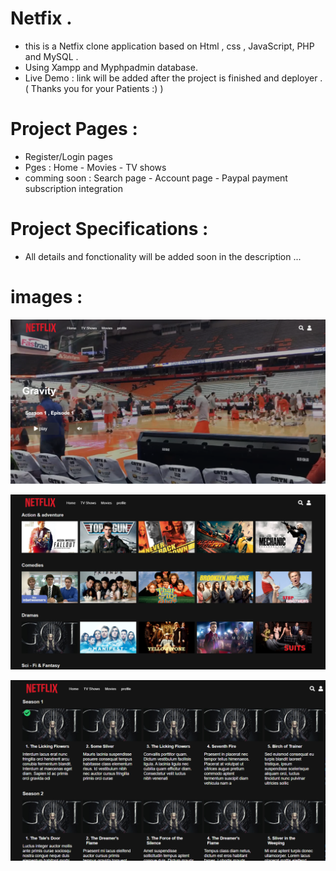 # Netfix .
 - this is a Netfix clone application based on  Html , css , JavaScript, PHP and MySQL . 
 - Using Xampp and Myphpadmin database.
 - Live Demo : link will be added after the project is finished and deployer . ( Thanks you for your Patients :) ) 
 
# Project Pages : 
 
 - Register/Login pages
 - Pges : Home - Movies - TV shows 
 - comming soon : Search page - Account page - Paypal payment subscription integration 
 
 
 # Project Specifications : 
  
 - All details and fonctionality will be added soon in the description ...
 
  # images : 
  
  ![](snapchat/S1.PNG)
  
  
  
  ![](snapchat/S2.PNG)
  
  
  
  ![](snapchat/S3.PNG)
  
 
  
  
  
 

